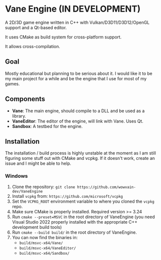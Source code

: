 # Vane Engine (IN DEVELOPMENT)

A 2D/3D game engine written in C++ with Vulkan/D3D11/D3D12/OpenGL support and a Qt-based editor.

It uses CMake as build system for cross-platform support.

It allows cross-compilation.

## Goal

Mostly educational but planning to be serious about it. I would like it to be my main project for a while and be the engine that I use for most of my games.

## Components
- **Vane**: The main engine, should compile to a DLL and be used as a library.
- **VaneEditor**: The editor of the engine, will link with Vane. Uses Qt.
- **Sandbox**: A testbed for the engine.

## Installation

The installation / build process is highly unstable at the moment as I am still figuring some stuff out with CMake and vcpkg. If it doesn't work, create an issue and I might be able to help.

### Windows

1. Clone the repository: `git clone https://github.com/wowvain-dev/VaneEngine`
2. Install `vcpkg` from: `https://github.com/microsoft/vcpkg`
3. Set the `VCPKG_ROOT` environment variable to where you cloned the `vcpkg` repo.
4. Make sure CMake is properly installed. Required version >= 3.24
5. Run `cmake --preset=MSVC` in the root directory of VaneEngine (you need Visual Studio 2022 properly installed with the appropriate C++ development build tools)
6. Run `cmake --build build/` in the root directory of VaneEngine.
7. You can now find the binaries in:
    - `build/msvc-x64/Vane/`
    - `build/msvc-x64/VaneEditor/`
    - `build/msvc-x64/Sandbox/`